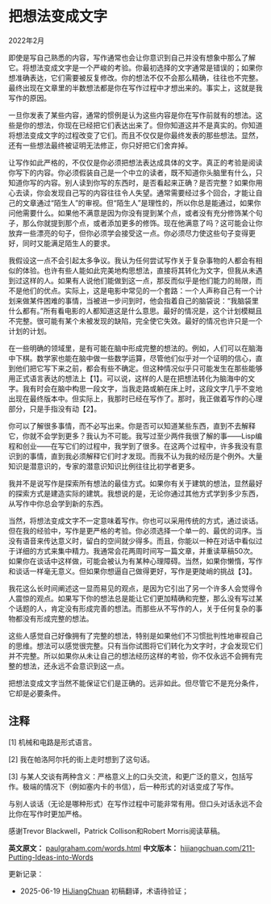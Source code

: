


# 把想法变成文字

2022年2月

即使是写自己熟悉的内容，写作通常也会让你意识到自己并没有想象中那么了解它。将想法变成文字是一个严峻的考验。你最初选择的文字通常是错误的；如果你想准确表达，它们需要被反复修改。你的想法不仅不会那么精确，往往也不完整。最终出现在文章里的半数想法都是你在写作过程中才想出来的。事实上，这就是我写作的原因。

一旦你发表了某些内容，通常的惯例是认为这些内容是你在写作前就有的想法。这些是你的想法，你现在已经把它们表达出来了。但你知道这并不是真实的。你知道将想法变成文字的过程改变了它们。而且不仅仅是你最终发表的那些想法。显然，还有一些想法最终被证明无法修正，你只好把它们舍弃掉。

让写作如此严格的，不仅仅是你必须把想法表达成具体的文字。真正的考验是阅读你写下的内容。你必须假装自己是一个中立的读者，既不知道你头脑里有什么，只知道你写的内容。别人读到你写的东西时，是否看起来正确？是否完整？如果你用心去读，你会发现自己写的内容往往令人失望。通常需要经过多个回合，才能让自己的文章通过“陌生人”的审视。但“陌生人”是理性的，所以你总是能通过，如果你问他需要什么。如果他不满意是因为你没有提到某个点，或者没有充分修饰某个句子，那么你就提到那个点，或者添加更多的修饰。现在他满意了吗？这可能会让你放弃一些漂亮的句子，但你必须学会接受这一点。你必须尽力使这些句子变得更好，同时又能满足陌生人的要求。

我假设这一点不会引起太多争议。我认为任何尝试写作关于复杂事物的人都会有相似的体验。也许有些人能如此完美地构思想法，直接将其转化为文字，但我从未遇到过这样的人。如果有人说他们能做到这一点，那反而似乎是他们能力的局限，而不是他们的优点。实际上，这是电影中常见的一个套路：一个人声称自己有一个计划来做某件困难的事情，当被进一步问到时，他会指着自己的脑袋说：“我脑袋里什么都有。”所有看电影的人都知道这是什么意思。最好的情况是，这个计划模糊且不完整。很可能有某个未被发现的缺陷，完全使它失效。最好的情况也许只是一个计划的计划。

在一些明确的领域里，是有可能在脑中形成完整的想法的。例如，人们可以在脑海中下棋。数学家也能在脑中做一些数学运算，尽管他们似乎对一个证明的信心，直到他们把它写下来之前，都会有些不确定。但这种情况似乎只可能发生在那些能够用正式语言表达的想法上【1】。可以说，这样的人是在把想法转化为脑海中的文字。我有时会在脑中构思一段文字，当我走路或躺在床上时，这段文字几乎不变地出现在最终版本中。但实际上，我那时已经在写作了。那时，我正做着写作的心理部分，只是手指没有动【2】。

你可以了解很多事情，而不必写出来。你是否可以知道某些东西，直到不去解释它，你就不会学到更多？我认为不可能。我写过至少两件我很了解的事——Lisp编程和创业——在写它们的过程中，我学到了很多。在这两个过程中，许多我没有意识到的事情，直到我必须解释它们时才发现。而我不认为我的经历是个例外。大量知识是潜意识的，专家的潜意识知识比例往往比初学者更多。

我并不是说写作是探索所有想法的最佳方式。如果你有关于建筑的想法，显然最好的探索方式是建造实际的建筑。我想说的是，无论你通过其他方式学到多少东西，从写作中你总会学到新的东西。

当然，将想法变成文字不一定意味着写作。你也可以采用传统的方式，通过谈话。但在我的经验中，写作是更严格的考验。你必须选择一个单一的、最优的词序。当没有语音来传达意义时，留白的空间就少得多。而且，你能以一种在对话中看似过于详细的方式来集中精力。我通常会花两周时间写一篇文章，并重读草稿50次。如果你在谈话中这样做，可能会被认为有某种心理障碍。当然，如果你懒惰，写作和谈话一样毫无意义。但如果你想逼自己做得更好，写作是更陡峭的挑战【3】。

我花这么长时间阐述这一显而易见的观点，是因为它引出了另一个许多人会觉得令人震惊的观点。如果写下你的想法总是能让它们更加精确和完整，那么没有写过某个话题的人，肯定没有形成完善的想法。而那些从不写作的人，关于任何复杂的事物都没有形成完整的想法。

这些人感觉自己好像拥有了完整的想法，特别是如果他们不习惯批判性地审视自己的思维。想法可以感觉很完整。只有当你试图将它们转化为文字时，才会发现它们并不完整。所以如果你从未让自己的想法经历这样的考验，你不仅永远不会拥有完整的想法，还永远不会意识到这一点。

把想法变成文字当然不能保证它们是正确的。远非如此。但尽管它不是充分条件，它却是必要条件。

## 注释

[1] 机械和电路是形式语言。

[2] 我在帕洛阿尔托的街上走时想到了这句话。

[3] 与某人交谈有两种含义：严格意义上的口头交流，和更广泛的意义，包括写作。极端的情况下（例如塞内卡的书信），后一种形式的对话变成了写作。

与别人谈话（无论是哪种形式）在写作过程中可能非常有用。但口头对话永远不会比你在写作时更加严格。

感谢Trevor Blackwell，Patrick Collison和Robert Morris阅读草稿。

**英文原文：** [paulgraham.com/words.html](https://paulgraham.com/words.html)
**中文版本：** [hijiangchuan.com/211-Putting-Ideas-into-Words](https://hijiangchuan.com/211-Putting-Ideas-into-Words)



更新记录：
- 2025-06-19 [HiJiangChuan](https://hijiangchuan.com) 初稿翻译，术语待验证；

